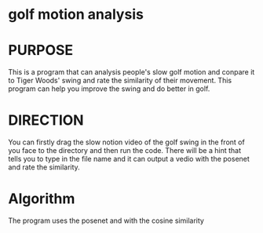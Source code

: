 # golf motion analysis
# PURPOSE
This is a program that can analysis people's slow golf motion and conpare it to Tiger Woods' swing and rate the similarity of their movement. This program can help you improve the swing and do better in golf.
# DIRECTION 
You can firstly drag the slow notion video of the golf swing in the front of you face to the directory and then run the code. There will be a hint that tells you to type in the file name and it can output a vedio with the posenet and rate the similarity.
# Algorithm
The program uses the posenet and with the cosine similarity 
